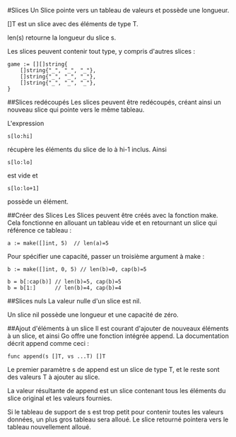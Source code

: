 #Slices
Un Slice pointe vers un tableau de valeurs et possède une longueur.

[]T est un slice avec des éléments de type T.

len(s) retourne la longueur du slice s.

Les slices peuvent contenir tout type, y compris d'autres slices :

    game := [][]string{
		[]string{"_", "_", "_"},
		[]string{"_", "_", "_"},
		[]string{"_", "_", "_"},
	}
    
##Slices redécoupés
Les slices peuvent être redécoupés, créant ainsi un nouveau slice qui pointe vers le même tableau.

L'expression

    s[lo:hi]
récupère les éléments du slice de lo à hi-1 inclus. Ainsi

    s[lo:lo]
est vide et

    s[lo:lo+1]
possède un élément.

##Créer des Slices
Les Slices peuvent être créés avec la fonction make. Cela fonctionne en allouant un tableau vide et en retournant un slice qui référence ce tableau :

    a := make([]int, 5)  // len(a)=5
Pour spécifier une capacité, passer un troisième argument à make :

    b := make([]int, 0, 5) // len(b)=0, cap(b)=5

    b = b[:cap(b)] // len(b)=5, cap(b)=5
    b = b[1:]      // len(b)=4, cap(b)=4
    
##Slices nuls
La valeur nulle d'un slice est nil.

Un slice nil possède une longueur et une capacité de zéro.

##Ajout d'éléments à un slice
Il est courant d'ajouter de nouveaux éléments à un slice, et ainsi Go offre une fonction intégrée append. La documentation décrit append comme ceci :

    func append(s []T, vs ...T) []T
Le premier paramètre s de append est un slice de type T, et le reste sont des valeurs T à ajouter au slice.

La valeur résultante de append est un slice contenant tous les éléments du slice original et les valeurs fournies.

Si le tableau de support de s est trop petit pour contenir toutes les valeurs données, un plus gros tableau sera alloué. Le slice retourné pointera vers le tableau nouvellement alloué.